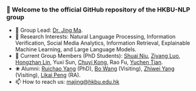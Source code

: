 ### 👋 Welcome to the official GitHub repository of the HKBU-NLP group
- 🔭 Group Lead: [Dr. Jing Ma](https://majingcuhk.github.io/).
- 💞️ Research Interests: Natural Language Processing, Information Verification, Social Media Analytics, Information Retrieval, Explainable Machine Learning, and Large Language Models.
- 🌱 Current Group Members (PhD Students): [Shuai Niu](https://scholar.google.com/citations?user=lIpm3nEAAAAJ), [Ziyang Luo](https://scholar.google.com/citations?user=VI8NeJEAAAAJ), [Hongzhan Lin](https://scholar.google.com/citations?user=hOF1SLoAAAAJ), Yuxi Sun, [Chuyi Kong](https://scholar.google.com/citations?user=w5vcgWYAAAAJ), Rao Fu, [Yuchen Tian](https://scholar.google.com/citations?user=yfcxbMcAAAAJ).
- ❀ Alumni: [Ruichao Yang](https://scholar.google.com/citations?user=DI3rqUAAAAAJ) (PhD), [Bo Wang](https://scholar.google.com/citations?user=AwFj_u8AAAAJ) (Visiting), [Zhiwei Yang](https://scholar.google.com/citations?user=SmOi-WYAAAAJ) (Visiting), [Likai Peng](https://scholar.google.com/citations?user=vDF_3dIAAAAJ) (RA).
- 📫 How to reach us: majing@hkbu.edu.hk

<!---
HKBUNLP/HKBUNLP is a ✨ special ✨ repository because its `README.md` (this file) appears on your GitHub profile.
You can click the Preview link to take a look at your changes.
--->
